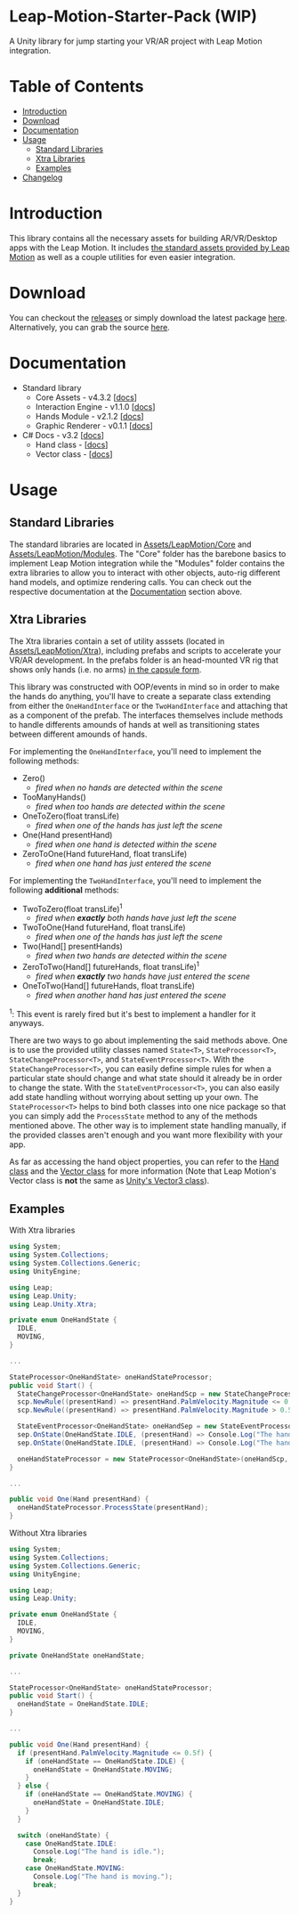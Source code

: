 # Leap-Motion-Starter-Pack (WIP)
A Unity library for jump starting your VR/AR project with Leap Motion integration.

# Table of Contents
* [Introduction](#introduction)
* [Download](#download)
* [Documentation](#documentation)
* [Usage](#usage)
  * [Standard Libraries](#standard-libraries)
  * [Xtra Libraries](#xtra-libraries)
  * [Examples](#examples)
* [Changelog](#changelog)

# Introduction
This library contains all the necessary assets for building AR/VR/Desktop apps with the Leap Motion. It includes [the standard assets provided by Leap Motion](https://developer.leapmotion.com/unity) as well as a couple utilities for even easier integration.

# Download
You can checkout the [releases](https://github.com/tejashah88/Leap-Motion-Starter-Pack/releases) or simply download the latest package [here](https://github.com/tejashah88/Leap-Motion-Starter-Pack/releases/download/v0.0.3-alpha/Leap-Motion-Starter-Pack-0.0.3-alpha.unitypackage). Alternatively, you can grab the source [here](https://github.com/tejashah88/Leap-Motion-Starter-Pack/archive/v0.0.3-alpha.zip).

# Documentation
* Standard library
  * Core Assets - v4.3.2 [[docs](https://github.com/leapmotion/UnityModules/wiki/Core)]
  * Interaction Engine - v1.1.0 [[docs](https://github.com/leapmotion/UnityModules/wiki/Interaction-Engine)]
  * Hands Module - v2.1.2 [[docs](https://github.com/leapmotion/UnityModules/wiki/Hands-Module)]
  * Graphic Renderer - v0.1.1 [[docs](https://github.com/leapmotion/UnityModules/wiki/Graphic-Renderer)]
* C# Docs - v3.2 [[docs](https://developer.leapmotion.com/documentation/csharp/index.html)]
  * Hand class - [[docs](https://developer.leapmotion.com/documentation/csharp/api/Leap.Hand.html)]
  * Vector class - [[docs](https://developer.leapmotion.com/documentation/csharp/api/Leap.Vector.html)]

# Usage
## Standard Libraries
The standard libraries are located in [Assets/LeapMotion/Core](Assets/LeapMotion/Core) and [Assets/LeapMotion/Modules](Assets/LeapMotion/Modules). The "Core" folder has the barebone basics to implement Leap Motion integration while the "Modules" folder contains the extra libraries to allow you to interact with other objects, auto-rig different hand models, and optimize rendering calls. You can check out the respective documentation at the [Documentation](#documentation) section above.

## Xtra Libraries
The Xtra libraries contain a set of utility asssets (located in [Assets/LeapMotion/Xtra](Assets/LeapMotion/Xtra)), including prefabs and scripts to accelerate your VR/AR development. In the prefabs folder is an head-mounted VR rig that shows only hands (i.e. no arms) [in the capsule form](https://github.com/leapmotion/UnityModules/wiki/Core#capsule-hands).

This library was constructed with OOP/events in mind so in order to make the hands do anything, you'll have to create a separate class extending from either the `OneHandInterface` or the `TwoHandInterface` and attaching that as a component of the prefab. The interfaces themselves include methods to handle differents amounds of hands at well as transitioning states between different amounds of hands.

For implementing the `OneHandInterface`, you'll need to implement the following methods:
* Zero()
  * *fired when no hands are detected within the scene*
* TooManyHands()
  * *fired when too hands are detected within the scene*
* OneToZero(float transLife)
  * *fired when one of the hands has just left the scene*
* One(Hand presentHand)
  * *fired when one hand is detected within the scene*
* ZeroToOne(Hand futureHand, float transLife)
  * *fired when one hand has just entered the scene*

For implementing the `TwoHandInterface`, you'll need to implement the following **additional** methods:
* TwoToZero(float transLife)<sup>1</sup>
  * *fired when **exactly** both hands have just left the scene*
* TwoToOne(Hand futureHand, float transLife)
  * *fired when one of the hands has just left the scene*
* Two(Hand[] presentHands)
  * *fired when two hands are detected within the scene*
* ZeroToTwo(Hand[] futureHands, float transLife)<sup>1</sup>
  * *fired when **exactly** two hands have just entered the scene*
* OneToTwo(Hand[] futureHands, float transLife)
  * *fired when another hand has just entered the scene*

<sup>1</sup>: This event is rarely fired but it's best to implement a handler for it anyways.

There are two ways to go about implementing the said methods above. One is to use the provided utility classes named `State<T>`, `StateProcessor<T>`, `StateChangeProcessor<T>`, and `StateEventProcessor<T>`. With the `StateChangeProcessor<T>`, you can easily define simple rules for when a particular state should change and what state should it already be in order to change the state. With the `StateEventProcessor<T>`, you can also easily add state handling without worrying about setting up your own. The `StateProcessor<T>` helps to bind both classes into one nice package so that you can simply add the `ProcessState` method to any of the methods mentioned above. The other way is to implement state handling manually, if the provided classes aren't enough and you want more flexibility with your app.

As far as accessing the hand object properties, you can refer to the [Hand class](https://developer.leapmotion.com/documentation/csharp/api/Leap.Hand.html) and the [Vector class](https://developer.leapmotion.com/documentation/csharp/api/Leap.Vector.html) for more information (Note that Leap Motion's Vector class is **not** the same as [Unity's Vector3 class](https://docs.unity3d.com/ScriptReference/Vector3.html)).

## Examples

With Xtra libraries
```csharp
using System;
using System.Collections;
using System.Collections.Generic;
using UnityEngine;

using Leap;
using Leap.Unity;
using Leap.Unity.Xtra;

private enum OneHandState {
  IDLE,
  MOVING,
}

...

StateProcessor<OneHandState> oneHandStateProcessor;
public void Start() {
  StateChangeProcessor<OneHandState> oneHandScp = new StateChangeProcessor<OneHandState>();
  scp.NewRule((presentHand) => presentHand.PalmVelocity.Magnitude <= 0.5f, OneHandState.IDLE, OneHandState.MOVING);
  scp.NewRule((presentHand) => presentHand.PalmVelocity.Magnitude > 0.5f, OneHandState.MOVING, OneHandState.IDLE);

  StateEventProcessor<OneHandState> oneHandSep = new StateEventProcessor<OneHandState>();
  sep.OnState(OneHandState.IDLE, (presentHand) => Console.Log("The hand is idle."));
  sep.OnState(OneHandState.IDLE, (presentHand) => Console.Log("The hand is moving."));

  oneHandStateProcessor = new StateProcessor<OneHandState>(oneHandScp, oneHandSep);
}

...

public void One(Hand presentHand) {
  oneHandStateProcessor.ProcessState(presentHand);
}
```

Without Xtra libraries
```csharp
using System;
using System.Collections;
using System.Collections.Generic;
using UnityEngine;

using Leap;
using Leap.Unity;

private enum OneHandState {
  IDLE,
  MOVING,
}

private OneHandState oneHandState;

...

StateProcessor<OneHandState> oneHandStateProcessor;
public void Start() {
  oneHandState = OneHandState.IDLE;
}

...

public void One(Hand presentHand) {
  if (presentHand.PalmVelocity.Magnitude <= 0.5f) {
    if (oneHandState == OneHandState.IDLE) {
      oneHandState = OneHandState.MOVING;
    }
  } else {
    if (oneHandState == OneHandState.MOVING) {
      oneHandState = OneHandState.IDLE;
    }
  }

  switch (oneHandState) {
    case OneHandState.IDLE:
      Console.Log("The hand is idle.");
      break;
    case OneHandState.MOVING:
      Console.Log("The hand is moving.");
      break;
  }
}
```